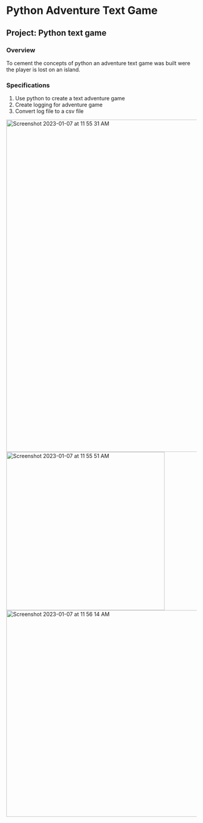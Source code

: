 # Python Adventure Text Game


## Project: Python text game


### Overview
To cement the concepts of python an adventure text game was built were the player is lost on an island. 

### Specifications
1. Use python to create a text adventure game
2. Create logging for adventure game
3. Convert log file to a csv file


<img width="880" alt="Screenshot 2023-01-07 at 11 55 31 AM" src="https://user-images.githubusercontent.com/104322947/211168354-dd6e2326-61af-44a7-ad3b-504231e59b63.png">

<img width="419" alt="Screenshot 2023-01-07 at 11 55 51 AM" src="https://user-images.githubusercontent.com/104322947/211168358-191e7f73-8569-4cfa-995e-7577a5c584f9.png">

<img width="547" alt="Screenshot 2023-01-07 at 11 56 14 AM" src="https://user-images.githubusercontent.com/104322947/211168365-d798eca1-e48b-4712-8161-63736b5462d6.png">
